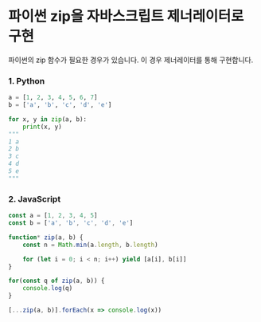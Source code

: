 # 파이썬 zip을 자바스크립트 제너레이터로 구현

파이썬의 zip 함수가 필요한 경우가 있습니다. 이 경우 제너레이터를 통해 구현합니다. 

### 1. Python
```python
a = [1, 2, 3, 4, 5, 6, 7]
b = ['a', 'b', 'c', 'd', 'e']

for x, y in zip(a, b):
    print(x, y)
"""
1 a
2 b
3 c
4 d
5 e
"""
```

### 2. JavaScript
```js
const a = [1, 2, 3, 4, 5]
const b = ['a', 'b', 'c', 'd', 'e']

function* zip(a, b) {
    const n = Math.min(a.length, b.length)

    for (let i = 0; i < n; i++) yield [a[i], b[i]]
}

for(const q of zip(a, b)) {
    console.log(q)
}

[...zip(a, b)].forEach(x => console.log(x))
```